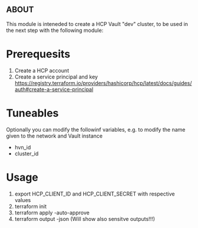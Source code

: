 ## ABOUT

This module is inteneded to create a HCP Vault "dev" cluster, to be used in the next step with the following module: <LINK>

# Prerequesits

1. Create a HCP account
2. Create a service principal and key https://registry.terraform.io/providers/hashicorp/hcp/latest/docs/guides/auth#create-a-service-principal

# Tuneables
Optionally you can modify the followinf variables, e.g. to modify the name given to the network and Vault instance

* hvn_id
* cluster_id

# Usage

1. export HCP_CLIENT_ID and HCP_CLIENT_SECRET with respective values
2. terraform init
3. terraform apply -auto-approve
4. terraform output -json (Will show also sensitve outputs!!!)

